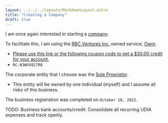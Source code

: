 ```yaml
---
layout: ../../../layouts/MarkdownLayout.astro
title: "Creating a Company"
draft: true
---
```


I am once again interested in starting a [company](https://en.wikipedia.org/wiki/Company).

To facilitate this, I am using the [RBC Ventures Inc.](https://www.rbcventures.ca) owned service, [Ownr](https://www.ownr.co).

- [Please use this link or the following coupon code to get a $30.00 credit for your account.](https://www.ownr.co/new?coupon=RC-N3WVX927R8)
- `RC-N3WVX927R8`

The corporate entity that I choose was the [Sole Proprietor](https://www.canada.ca/en/revenue-agency/services/tax/businesses/small-businesses-self-employed-income/setting-your-business/sole-proprietorship.html).

- This entity will be owned by one individual (myself) and I assume all risks of this business.

The business registration was completed on `October 18, 2022`.

TODO: Business bank accounts/credit. Consolidate all recurring UDIA expenses and track openly.
